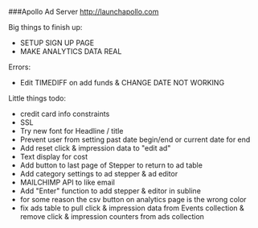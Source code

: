 ###Apollo Ad Server
http://launchapollo.com

Big things to finish up:
 - SETUP SIGN UP PAGE
 - MAKE ANALYTICS DATA REAL

 Errors:
 - Edit TIMEDIFF on add funds & CHANGE DATE NOT WORKING

Little things todo:
 - credit card info constraints
 - SSL
 - Try new font for Headline / title
 - Prevent user from setting past date begin/end or current date for end
 - Add reset click & impression data to "edit ad"
 - Text display for cost
 - Add button to last page of Stepper to return to ad table
 - Add category settings to ad stepper & ad editor
 - MAILCHIMP API to like email
 - Add "Enter" function to add stepper & editor in subline
 - for some reason the csv button on analytics page is the wrong color
 - fix ads table to pull click & impression data from Events collection & remove click & impression counters from ads collection
